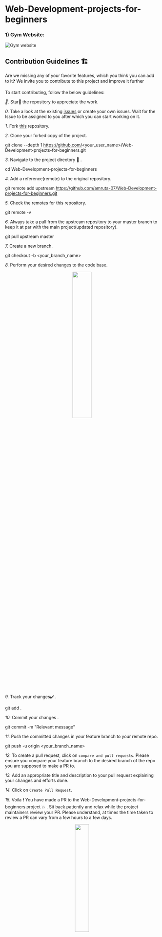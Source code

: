 # Web-Development-projects-for-beginners   
### 1) Gym Website:  

  ![Gym website](https://user-images.githubusercontent.com/79842525/138102986-9e8b2518-65cd-4d1b-9178-887dee30f0b4.png)

  
   ## Contribution Guidelines 🏗

Are we missing any of your favorite features, which you think you can add to it❓ We invite you to contribute to this project and improve it further

To start contributing, follow the below guidelines: 

*🌟.*  Star🌟 the repository to appreciate the work.

*0.*  Take a look at the existing [issues](https://github.com/amruta-07/Web-Development-projects-for-beginners/issues) or create your own issues. Wait for the Issue to be assigned to you after which you can start working on it.

*1.*  Fork [this](https://github.com/amruta-07/Web-Development-projects-for-beginners) repository.

*2.*  Clone your forked copy of the project.


git clone --depth 1 https://github.com/<your_user_name>/Web-Development-projects-for-beginners.git


*3.* Navigate to the project directory :file_folder: .


cd Web-Development-projects-for-beginners


*4.* Add a reference(remote) to the original repository.


git remote add upstream https://github.com/amruta-07/Web-Development-projects-for-beginners.git 


*5.* Check the remotes for this repository.


git remote -v


*6.* Always take a pull from the upstream repository to your master branch to keep it at par with the main project(updated repository).


git pull upstream master


*7.* Create a new branch.


git checkout -b <your_branch_name>


*8.* Perform your desired changes to the code base.

<p align="center"><img width=35% src="https://media2.giphy.com/media/L1R1tvI9svkIWwpVYr/giphy.gif?cid=ecf05e47pzi2rpig0vc8pjusra8hiai1b91zgiywvbubu9vu&rid=giphy.gif"></p>

*9.* Track your changes:heavy_check_mark: .


git add . 


*10.* Commit your changes .


git commit -m "Relevant message"


*11.* Push the committed changes in your feature branch to your remote repo.


git push -u origin <your_branch_name>


*12.* To create a pull request, click on `compare and pull requests`. Please ensure you compare your feature branch to the desired branch of the repo you are supposed to make a PR to.

*13.* Add an appropriate title and description to your pull request explaining your changes and efforts done.

*14.* Click on `Create Pull Request`.

*15.* Voila :exclamation: You have made a PR to the Web-Development-projects-for-beginners project :boom: . Sit back patiently and relax while the project maintainers review your PR. Please understand, at times the time taken to review a PR can vary from a few hours to a few days.

<p align="center"><img src="https://media.tenor.com/images/b562ddcfb131e962f9dfa01bd32a30d1/tenor.gif" width=30%></p>

